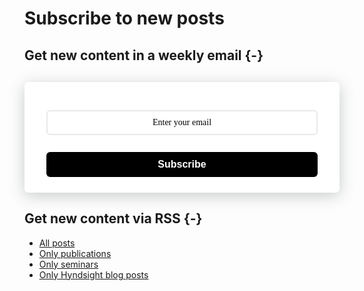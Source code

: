 # Subscribe to new posts

## Get new content in a weekly email {-}

<style>
  .followit--follow-form-container[attr-a][attr-b][attr-c][attr-d][attr-e][attr-f] .form-preview {
    display: flex !important;
    flex-direction: column !important;
    justify-content: center !important;
    margin-top: 30px !important;
    padding: clamp(17px, 5%, 40px) clamp(17px, 7%, 50px) !important;
    max-width: none !important;
    border-radius: 6px !important;
    box-shadow: 0 5px 25px rgba(34, 60, 47, 0.25) !important;
  }

  .followit--follow-form-container[attr-a][attr-b][attr-c][attr-d][attr-e][attr-f] .form-preview,
  .followit--follow-form-container[attr-a][attr-b][attr-c][attr-d][attr-e][attr-f] .form-preview * {
    box-sizing: border-box !important;
  }

  .followit--follow-form-container[attr-a][attr-b][attr-c][attr-d][attr-e][attr-f] .form-preview .preview-heading {
    width: 100% !important;
  }

  .followit--follow-form-container[attr-a][attr-b][attr-c][attr-d][attr-e][attr-f] .form-preview .preview-heading h5 {
    margin-top: 0 !important;
    margin-bottom: 0 !important;
  }

  .followit--follow-form-container[attr-a][attr-b][attr-c][attr-d][attr-e][attr-f] .form-preview .preview-input-field {
    margin-top: 20px !important;
    width: 100% !important;
  }

  .followit--follow-form-container[attr-a][attr-b][attr-c][attr-d][attr-e][attr-f] .form-preview .preview-input-field input {
    width: 100% !important;
    height: 40px !important;
    border-radius: 6px !important;
    border: 2px solid #e9e8e8 !important;
    background-color: #fff !important;
    outline: none !important;
  }

  .followit--follow-form-container[attr-a][attr-b][attr-c][attr-d][attr-e][attr-f] .form-preview .preview-input-field input {
    color: #000000 !important;
    font-family: "Montserrat" !important;
    font-size: 14px !important;
    font-weight: 400 !important;
    line-height: 20px !important;
    text-align: center !important;
  }

  .followit--follow-form-container[attr-a][attr-b][attr-c][attr-d][attr-e][attr-f] .form-preview .preview-input-field input::placeholder {
    color: #000000 !important;
    opacity: 1 !important;
  }

  .followit--follow-form-container[attr-a][attr-b][attr-c][attr-d][attr-e][attr-f] .form-preview .preview-input-field input:-ms-input-placeholder {
    color: #000000 !important;
  }

  .followit--follow-form-container[attr-a][attr-b][attr-c][attr-d][attr-e][attr-f] .form-preview .preview-input-field input::-ms-input-placeholder {
    color: #000000 !important;
  }

  .followit--follow-form-container[attr-a][attr-b][attr-c][attr-d][attr-e][attr-f] .form-preview .preview-submit-button {
    margin-top: 10px !important;
    width: 100% !important;
  }

  .followit--follow-form-container[attr-a][attr-b][attr-c][attr-d][attr-e][attr-f] .form-preview .preview-submit-button button {
    width: 100% !important;
    height: 40px !important;
    border: 0 !important;
    border-radius: 6px !important;
    line-height: 0px !important;
  }

  .followit--follow-form-container[attr-a][attr-b][attr-c][attr-d][attr-e][attr-f] .form-preview .preview-submit-button button:hover {
    cursor: pointer !important;
  }

  .followit--follow-form-container[attr-a][attr-b][attr-c][attr-d][attr-e][attr-f] .powered-by-line {
    color: #231f20 !important;
    font-family: "Montserrat" !important;
    font-size: 13px !important;
    font-weight: 400 !important;
    line-height: 25px !important;
    text-align: center !important;
    text-decoration: none !important;
    display: flex !important;
    width: 100% !important;
    justify-content: center !important;
    align-items: center !important;
    margin-top: 10px !important;
  }

  .followit--follow-form-container[attr-a][attr-b][attr-c][attr-d][attr-e][attr-f] .powered-by-line img {
    margin-left: 10px !important;
    height: 1.13em !important;
    max-height: 1.13em !important;
  }
</style>
<div class="followit--follow-form-container" attr-a attr-b attr-c attr-d attr-e attr-f><form data-v-1bbcb9ec="" action="https://api.follow.it/subscription-form/ZFVJSy9vTHRxbWpoL3BzVUtWN0J0SmwwTGhmV0lhc1Q3d1hiWTBPZGE3QTVPMmhjcklkemZUdXdxWThLc1FGT2lqWW81R0x1NEtrbUl6bHZIejRlelA1dUtQZUZkOEUvOGw2Y3ZyK0dxYm8zUi95cEp5QklaVjA3eXRHQm1Ra2d8OHJaV3F1WkNPTmxTZ3VpVGRSNkcwWDBKd0JpZ25wTDZ2Ump6WkNuaDR1Yz0=/8" method="post"><div data-v-1bbcb9ec="" class="form-preview" style="background-color: rgb(255, 255, 255); border-style: none; position: relative;"><div data-v-1bbcb9ec="" class="preview-heading"></div> <div data-v-1bbcb9ec="" class="preview-input-field"><input data-v-1bbcb9ec="" type="email" name="email" required="required" placeholder="Enter your email" spellcheck="false" style="text-transform: none !important; font-family: 'Fira Sans', sans-serif; font-weight: normal; color: rgb(0, 0, 0); font-size: 14px; text-align: center; background-color: rgb(255, 255, 255);"></div><br><div data-v-1bbcb9ec="" class="preview-submit-button"><button data-v-1bbcb9ec="" type="submit" style="text-transform: none !important; font-family: 'Fira Sans', sans-serif; font-weight: bold; color: rgb(255, 255, 255); font-size: 16px; text-align: center; background-color: rgb(0, 0, 0);">Subscribe</button></div></div></form></div>

## Get new content via RSS {-}

* [All posts](/index.xml)
* [Only publications](/publications/index.xml)
* [Only seminars](/seminars/index.xml)
* [Only Hyndsight blog posts](/hyndsight/index.xml)
